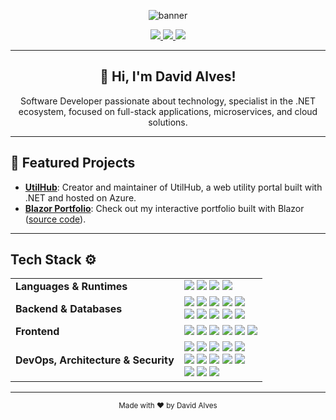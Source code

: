 <!-- Banner / Header -->
<p align="center">
  <img src="https://capsule-render.vercel.app/api?type=waving&color=000000&height=120&section=header&text=David%20Alves&fontSize=40&fontAlign=50&fontColor=fff" alt="banner"/>
</p>

<p align="center">
  <a href="https://www.linkedin.com/in/dvdalves/" target="_blank">
    <img src="https://img.shields.io/badge/LinkedIn-0077B5?style=for-the-badge&logo=linkedin&logoColor=white"/>
  </a>
  <a href="https://dvdalves.github.io/blazor-portfolio/" target="_blank">
    <img src="https://img.shields.io/badge/Portfolio-FF8800?style=for-the-badge&logo=logoColor=white"/>
  </a>
    <a href="https://utilhub.com.br/" target="_blank">
    <img src="https://img.shields.io/badge/UtilHub-black?style=for-the-badge&logo=logoColor=white"/>
  </a>
</p>

---

<h2 align="center">👋 Hi, I'm David Alves!</h2>

<p align="center">
  Software Developer passionate about technology, specialist in the .NET ecosystem, focused on full-stack applications, microservices, and cloud solutions.
</p>

---

## 🚀 Featured Projects

- <b>[UtilHub](https://utilhub.com.br/)</b>: Creator and maintainer of UtilHub, a web utility portal built with .NET and hosted on Azure.
- <b>[Blazor Portfolio](https://dvdalves.github.io/blazor-portfolio/)</b>: Check out my interactive portfolio built with Blazor ([source code](https://github.com/dvdalves/blazor-portfolio)).

---

## Tech Stack ⚙️

<table>
<tr>
<td><b>Languages & Runtimes</b></td>
<td>
<img src="https://img.shields.io/badge/C%23-239120?style=flat-square&logo=c-sharp&logoColor=white"/>
<img src="https://img.shields.io/badge/.NET-512BD4?style=flat-square&logo=dotnet&logoColor=white"/>
<img src="https://img.shields.io/badge/JavaScript-F7DF1E?style=flat-square&logo=javascript&logoColor=black"/>
<img src="https://img.shields.io/badge/TypeScript-3178C6?style=flat-square&logo=typescript&logoColor=white"/>
</td>
</tr>
<tr>
<td><b>Backend & Databases</b></td>
<td>
<img src="https://img.shields.io/badge/ASP.NET-512BD4?style=flat-square&logo=dotnet&logoColor=white"/>
<img src="https://img.shields.io/badge/Web%20API-512BD4?style=flat-square&logo=dotnet&logoColor=white"/>
<img src="https://img.shields.io/badge/Entity%20Framework-512BD4?style=flat-square&logo=dotnet&logoColor=white"/>
<img src="https://img.shields.io/badge/Dapper-007ACC?style=flat-square"/>
<img src="https://img.shields.io/badge/Identity-512BD4?style=flat-square&logo=dotnet&logoColor=white"/>
<br>
<img src="https://img.shields.io/badge/SQL%20Server-4479A1?style=flat-square&logo=microsoftsqlserver&logoColor=white"/>
<img src="https://img.shields.io/badge/PostgreSQL-336791?style=flat-square&logo=postgresql&logoColor=white"/>
<img src="https://img.shields.io/badge/MySQL-4479A1?style=flat-square&logo=mysql&logoColor=white"/>
<img src="https://img.shields.io/badge/MongoDB-4DB33D?style=flat-square&logo=mongodb&logoColor=white"/>
<img src="https://img.shields.io/badge/SQLite-003B57?style=flat-square&logo=sqlite&logoColor=white"/>
</td>
</tr>
<tr>
<td><b>Frontend</b></td>
<td>
<img src="https://img.shields.io/badge/Blazor-512BD4?style=flat-square&logo=blazor&logoColor=white"/>
<img src="https://img.shields.io/badge/Angular-DD0031?style=flat-square&logo=angular&logoColor=white"/>
<img src="https://img.shields.io/badge/Razor-512BD4?style=flat-square&logo=dotnet&logoColor=white"/>
<img src="https://img.shields.io/badge/HTML%2FCSS-E34F26?style=flat-square&logo=html5&logoColor=white"/>
<img src="https://img.shields.io/badge/Bootstrap-563D7C?style=flat-square&logo=bootstrap&logoColor=white"/>
<img src="https://img.shields.io/badge/JQuery-0769AD?style=flat-square&logo=jquery&logoColor=white"/>
</td>
</tr>
<tr>
<td><b>DevOps, Architecture & Security</b></td>
<td>
<img src="https://img.shields.io/badge/Azure-0078D4?style=flat-square&logo=azure&logoColor=white"/>
<img src="https://img.shields.io/badge/Docker-2496ED?style=flat-square&logo=docker&logoColor=white"/>
<img src="https://img.shields.io/badge/Keycloak-2a2a2a?style=flat-square&logo=keycloak&logoColor=white"/>
<img src="https://img.shields.io/badge/RabbitMQ-FF6600?style=flat-square&logo=rabbitmq&logoColor=white"/>
<img src="https://img.shields.io/badge/CI/CD-333333?style=flat-square"/>
<br>
<img src="https://img.shields.io/badge/Microservices-333333?style=flat-square"/>
<img src="https://img.shields.io/badge/Clean%20Architecture-333333?style=flat-square"/>
<img src="https://img.shields.io/badge/xUnit-512BD4?style=flat-square"/>
<img src="https://img.shields.io/badge/NUnit-512BD4?style=flat-square"/>
<img src="https://img.shields.io/badge/MSTest-512BD4?style=flat-square"/>
<br>
<img src="https://img.shields.io/badge/TDD-008080?style=flat-square"/>
<img src="https://img.shields.io/badge/SOLID-008080?style=flat-square"/>
<img src="https://img.shields.io/badge/DDD-007ACC?style=flat-square"/>
</td>
</tr>
</table>


---

<p align="center">
  <sub>Made with ❤️ by David Alves</sub>
</p>
